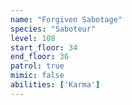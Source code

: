 ```yaml
---
name: "Forgiven Sabotage"
species: "Saboteur"
level: 108
start_floor: 34
end_floor: 36
patrol: true
mimic: false
abilities: ['Karma']
---
```

